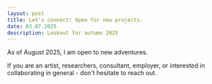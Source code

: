```yaml
---
layout: post
title: Let's connect! Open for new projects.
date: 03.07.2025
description: Lookout for autumn 2025
---
```

As of August 2025, I am open to new adventures. 

If you are an artist, researchers, consultant, employer, or interested in collaborating in general - don't hesitate to reach out.
<br/>


<div class="col three caption">
</div>
<br/><br/><br/>

